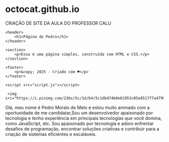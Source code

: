 # octocat.github.io
CRIAÇÃO DE SITE DA AULA DO PROFESSOR CALU
<!DOCTYPE html>
<html lang="pt-br">
<head>
    <meta charset="UTF-8">
    <meta name="viewport" content="width=device-width, initial-scale=1.0">
    <meta http-equiv="X-UA-Compatible" content="ie=edge">
    <title>Página Web Estática</title>
    <link rel="stylesheet" href="style.css">
</head>
<body>

    <header>
        <h1>Página do Pedro</h1>
    </header>

    <section>
        <p>Essa é uma página simples, construída com HTML e CSS.</p>
    </section>

    <footer>
        <p>&copy; 2025 - Criado com ♥</p>
    </footer>

    <script src="script.js"></script>
</body>

     <img src="https://i.pinimg.com/236x/5c/1d/b4/5c1db474b0e01953c05e8517f7a47990.jpg"

Olá, meu nome é Pedro Morais de Melo e estou muito animado com a oportunidade de me candidatar,Sou um desenvolvedor apaixonado por tecnologia e tenho experiência em principais tecnologias que você domina, como JavaScript, etc. Sou apaixonado por tecnologia e adoro enfrentar desafios de programação, encontrar soluções criativas e contribuir para a criação de sistemas eficientes e escaláveis.

</html>

